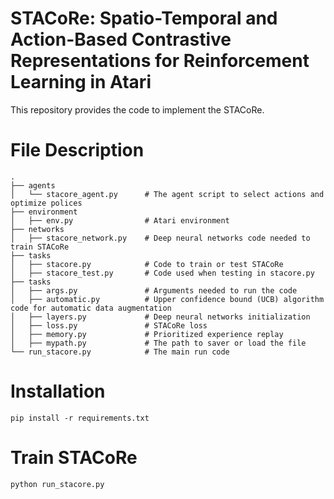 # STACoRe: Spatio-Temporal and Action-Based Contrastive Representations for Reinforcement Learning in Atari
This repository provides the code to implement the STACoRe.

# File Description
    .
    ├── agents
    │   └── stacore_agent.py      # The agent script to select actions and optimize polices
    ├── environment                     
    │   ├── env.py                # Atari environment
    ├── networks                     
    │   ├── stacore_network.py    # Deep neural networks code needed to train STACoRe
    ├── tasks                     
    │   ├── stacore.py            # Code to train or test STACoRe
    │   ├── stacore_test.py       # Code used when testing in stacore.py
    ├── tasks                     
    │   ├── args.py               # Arguments needed to run the code
    │   ├── automatic.py          # Upper confidence bound (UCB) algorithm code for automatic data augmentation
    │   ├── layers.py             # Deep neural networks initialization
    │   ├── loss.py               # STACoRe loss
    │   ├── memory.py             # Prioritized experience replay
    │   ├── mypath.py             # The path to saver or load the file
    └── run_stacore.py            # The main run code
    
# Installation
~~~
pip install -r requirements.txt
~~~

# Train STACoRe
~~~
python run_stacore.py
~~~

